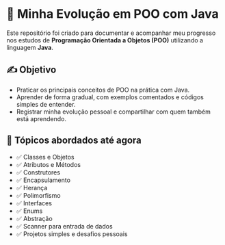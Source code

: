 # 📘 Minha Evolução em POO com Java

Este repositório foi criado para documentar e acompanhar meu progresso nos estudos de **Programação Orientada a Objetos (POO)** utilizando a linguagem **Java**.

## ✍️ Objetivo

- Praticar os principais conceitos de POO na prática com Java.
- Aprender de forma gradual, com exemplos comentados e códigos simples de entender.
- Registrar minha evolução pessoal e compartilhar com quem também está aprendendo.

## 🚀 Tópicos abordados até agora

- ✅ Classes e Objetos  
- ✅ Atributos e Métodos  
- ✅ Construtores  
- ✅ Encapsulamento  
- ✅ Herança  
- ✅ Polimorfismo  
- ✅ Interfaces  
- ✅ Enums  
- ✅ Abstração  
- ✅ Scanner para entrada de dados  
- ✅ Projetos simples e desafios pessoais  
